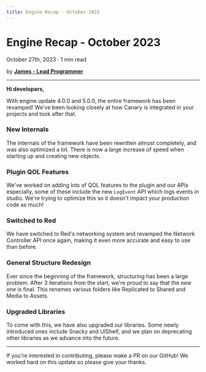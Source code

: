 ```yaml
---
title: Engine Recap - October 2023
---
```


# Engine Recap - October 2023
October 27th, 2023 · 1 min read

by **[James - Lead Programmer](https://github.com/lolmansReturn)**

---

**Hi developers,**

With engine update 4.0.0 and 5.0.0, the entire framework has been revamped! We've been looking closely at how Canary is integrated in your projects and took after that.

### New Internals

The internals of the framework have been rewritten almost completely, and was also optimized a lot. There is now a large increase of speed when starting up and creating new objects.

### Plugin QOL Features

We've worked on adding lots of QOL features to the plugin and our APIs especially, some of these include the new `LogEvent` API which logs events in studio. We're trying to optimize this so it doesn't impact your production code as much!

### Switched to Red

We have switched to Red's networking system and revamped the Network Controller API once again, making it even more accurate and easy to use than before.

### General Structure Redesign

Ever since the beginning of the framework, structuring has been a large problem. After 3 iterations from the start, we're proud to say that the new one is final. This renames various folders like Replicated to Shared and Media to Assets.

### Upgraded Libraries

To come with this, we have also upgraded our libraries. Some newly introduced ones include Snacky and UIShelf, and we plan on deprecating other libraries as we advance into the future.

---

If you're interested in contributing, please make a PR on our GitHub! We worked hard on this update so please give your thanks.
